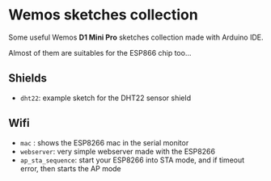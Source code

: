 # Wemos sketches collection

Some useful Wemos **D1 Mini Pro** sketches collection made with Arduino IDE.

Almost of them are suitables for the ESP866 chip too...

## Shields

* `dht22`: example sketch for the DHT22 sensor shield

## Wifi

* `mac` : shows the ESP8266 mac in the serial monitor
* `webserver`: very simple webserver made with the ESP8266
* `ap_sta_sequence`: start your ESP8266 into STA mode, and if timeout error, then starts the AP mode


